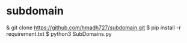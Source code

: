 # subdomain

& git clone https://github.com/hmadh727/subdomain.git
$ pip install -r requirement.txt
$ python3 SubDomains.py
